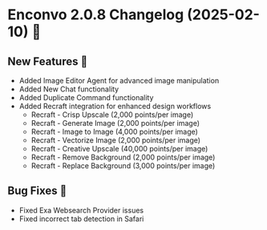 # Enconvo 2.0.8 Changelog (2025-02-10) 🚀

## New Features 🎉

- Added Image Editor Agent for advanced image manipulation
- Added New Chat functionality
- Added Duplicate Command functionality
- Added Recraft integration for enhanced design workflows
  - Recraft - Crisp Upscale (2,000 points/per image)
  - Recraft - Generate Image (2,000 points/per image)
  - Recraft - Image to Image (4,000 points/per image)
  - Recraft - Vectorize Image (2,000 points/per image)
  - Recraft - Creative Upscale (40,000 points/per image)
  - Recraft - Remove Background (2,000 points/per image)
  - Recraft - Replace Background (3,000 points/per image)

## Bug Fixes 🔧

- Fixed Exa Websearch Provider issues
- Fixed incorrect tab detection in Safari
